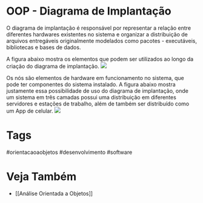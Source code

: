 # OOP - Diagrama de Implantação
O diagrama de implantação é responsável por representar a relação entre diferentes hardwares existentes no sistema e organizar a distribuição de arquivos entregáveis originalmente modelados como pacotes - executáveis, bibliotecas e bases de dados.

A figura abaixo mostra os elementos que podem ser utilizados ao longo da criação do diagrama de implantação.
![](https://i.imgur.com/FF80wYj.png)

Os nós são elementos de hardware em funcionamento no sistema, que pode ter componentes do sistema instalado. A figura abaixo mostra justamente essa possibilidade de uso do diagrama de implantação, onde um sistema em três camadas possui uma distribuição em diferentes servidores e estações de trabalho, além de também ser distribuído como um App de celular.
![](https://i.imgur.com/u0tgR7p.png)

# Tags
#orientacaoaobjetos #desenvolvimento #software 
# Veja Também
- [[Análise Orientada a Objetos]]